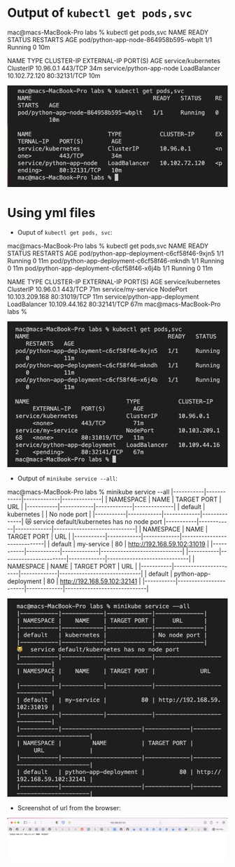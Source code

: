 # Output of `kubectl get pods,svc`

mac@macs-MacBook-Pro labs % kubectl get pods,svc
NAME                                   READY   STATUS    RESTARTS   AGE
pod/python-app-node-864958b595-wbplt   1/1     Running   0          10m

NAME                      TYPE           CLUSTER-IP      EXTERNAL-IP   PORT(S)        AGE
service/kubernetes        ClusterIP      10.96.0.1       <none>        443/TCP        34m
service/python-app-node   LoadBalancer   10.102.72.120   <pending>     80:32131/TCP   10m


![output](../images/kubectl_get_pods_svc.png)

# Using yml files

- Ouput of `kubectl get pods, svc`: 

mac@macs-MacBook-Pro labs % kubectl get pods,svc
NAME                                        READY   STATUS    RESTARTS   AGE
pod/python-app-deployment-c6cf58f46-9xjn5   1/1     Running   0          11m
pod/python-app-deployment-c6cf58f46-mkndh   1/1     Running   0          11m
pod/python-app-deployment-c6cf58f46-x6j4b   1/1     Running   0          11m

NAME                            TYPE           CLUSTER-IP       EXTERNAL-IP   PORT(S)        AGE
service/kubernetes              ClusterIP      10.96.0.1        <none>        443/TCP        71m
service/my-service              NodePort       10.103.209.168   <none>        80:31019/TCP   11m
service/python-app-deployment   LoadBalancer   10.109.44.162    <pending>     80:32141/TCP   67m
mac@macs-MacBook-Pro labs % 

![kubectl get pods svc](../images/yml_get_pods_svc.png)

- Output of `minikube service --all`:

mac@macs-MacBook-Pro labs % minikube service --all
|-----------|------------|-------------|--------------|
| NAMESPACE |    NAME    | TARGET PORT |     URL      |
|-----------|------------|-------------|--------------|
| default   | kubernetes |             | No node port |
|-----------|------------|-------------|--------------|
😿  service default/kubernetes has no node port
|-----------|------------|-------------|-----------------------------|
| NAMESPACE |    NAME    | TARGET PORT |             URL             |
|-----------|------------|-------------|-----------------------------|
| default   | my-service |          80 | http://192.168.59.102:31019 |
|-----------|------------|-------------|-----------------------------|
|-----------|-----------------------|-------------|-----------------------------|
| NAMESPACE |         NAME          | TARGET PORT |             URL             |
|-----------|-----------------------|-------------|-----------------------------|
| default   | python-app-deployment |          80 | http://192.168.59.102:32141 |
|-----------|-----------------------|-------------|-----------------------------|

![ minikuve service --all](../images/yml_minikube_service_all.png)

- Screenshot of url from the browser: 

![from browser](../images//minikube_from_browser.png)


